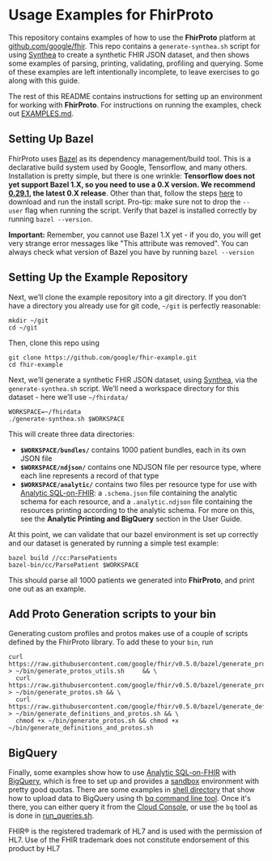 
# Usage Examples for FhirProto
This repository contains examples of how to use the __FhirProto__ platform at [github.com/google/fhir](github.com/google/fhir). This repo contains a `generate-synthea.sh` script for using [Synthea](https://github.com/synthetichealth/synthea) to create a synthetic FHIR JSON dataset, and then shows some examples of parsing, printing, validating, profiling and querying. Some of these examples are left intentionally incomplete, to leave exercises to go along with this guide.

The rest of this README contains instructions for setting up an environment for working with __FhirProto__.  For instructions on running the examples, check out [EXAMPLES.md](github.com/google/fhir-examples/blob/master/EXAMPLES.md).
## Setting Up Bazel

FhirProto uses [Bazel](https://bazel.build/) as its dependency management/build tool. This is a declarative build system used by Google, Tensorflow, and many others. Installation is pretty simple, but there is one wrinkle: __Tensorflow does not yet support Bazel 1.X, so you need to use a 0.X version.  We recommend [0.29.1](https://github.com/bazelbuild/bazel/releases/tag/0.29.1), the latest 0.X release__.  Other than that, follow the steps [here](https://docs.bazel.build/versions/master/install.html) to download and run the install script. Pro-tip: make sure not to drop the `--user` flag when running the script.  Verify that bazel is installed correctly by running `bazel --version`.

__Important:__ Remember, you cannot use Bazel 1.X yet - if you do, you will get very strange error messages like "This attribute was removed".  You can always check what version of Bazel you have by running `bazel --version`
## Setting Up the Example Repository

Next, we’ll clone the example repository into a git directory. If you don’t have a directory you already use for git code, `~/git` is perfectly reasonable:
```
mkdir ~/git
cd ~/git
```
Then, clone this repo using

```
git clone https://github.com/google/fhir-example.git
cd fhir-example
```

Next, we’ll generate a synthetic FHIR JSON dataset, using [Synthea](https://github.com/synthetichealth/synthea), via the `generate-synthea.sh` script. We’ll need a workspace directory for this dataset - here we’ll use `~/fhirdata/`

```
WORKSPACE=~/fhirdata
./generate-synthea.sh $WORKSPACE
```
This will create three data directories:

-   __`$WORKSPACE/bundles/`__ contains 1000 patient bundles, each in its own JSON file
-   __`$WORKSPACE/ndjson/`__ contains one NDJSON file per resource type, where each line represents a record of that type
-   __`$WORKSPACE/analytic/`__ contains two files per resource type for use with [Analytic SQL-on-FHIR](https://github.com/FHIR/sql-on-fhir/blob/master/sql-on-fhir.md): a `.schema.json` file containing the analytic schema for each resource, and a `.analytic.ndjson` file containing the resources printing according to the analytic schema. For more on this, see the __Analytic Printing and BigQuery__ section in the User Guide.

At this point, we can validate that our bazel environment is set up correctly and our dataset is generated by running a simple test example:
```
bazel build //cc:ParsePatients
bazel-bin/cc/ParsePatient $WORKSPACE
```

This should parse all 1000 patients we generated into __FhirProto__, and print one out as an example.
## Add Proto Generation scripts to your bin
Generating custom profiles and protos makes use of a couple of scripts defined by the FhirProto library. To add these to your `bin`, run
```
curl https://raw.githubusercontent.com/google/fhir/v0.5.0/bazel/generate_protos_utils.sh > ~/bin/generate_protos_utils.sh     && \
  curl https://raw.githubusercontent.com/google/fhir/v0.5.0/bazel/generate_protos.sh > ~/bin/generate_protos.sh && \
  curl https://raw.githubusercontent.com/google/fhir/v0.5.0/bazel/generate_definitions_and_protos.sh > ~/bin/generate_definitions_and_protos.sh && \
  chmod +x ~/bin/generate_protos.sh && chmod +x ~/bin/generate_definitions_and_protos.sh
```

## BigQuery
Finally, some examples show how to use [Analytic SQL-on-FHIR](https://github.com/FHIR/sql-on-fhir/blob/master/sql-on-fhir.md) with [BigQuery](https://cloud.google.com/bigquery/), which is free to set up and provides a [sandbox](https://cloud.google.com/bigquery/docs/sandbox) environment with pretty good quotas.  There are some examples in [shell directory](https://github.com/google/fhir-examples/tree/master/shell) that show how to upload data to BigQuery using th [bq command line tool](https://cloud.google.com/bigquery/docs/bq-command-line-tool).  Once it's there, you can either query it from the [Cloud Console](https://console.cloud.google.com/bigquery), or use the `bq` tool as is done in [run_queries.sh](https://github.com/google/fhir-examples/blob/master/shell/).

FHIR® is the registered trademark of HL7 and is used with the permission of HL7. Use of the FHIR trademark does not constitute endorsement of this product by HL7